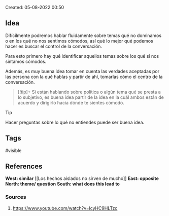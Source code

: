 
Created: 05-08-2022 00:50

## <span class="pink"> **Idea** </span>
Difícilmente podremos hablar fluidamente sobre temas qué no dominamos o en los qué no nos sentimos cómodos, así qué lo mejor qué podemos hacer es buscar el control de la conversación.

Para esto primero hay qué identificar aquellos temas sobre los qué sí nos sintamos cómodos.

Además, es muy buena idea tomar en cuenta las verdades aceptadas por las persona con la qué hablas y partir de ahí, tomarlas cómo el centro de la conversación.

> [!tip]+
> Si están hablando sobre política o algún tema qué se presta a lo subjetivo, es buena idea partir de la idea en la cuál ambos están de acuerdo y dirigirlo hacia dónde te sientes cómodo.
> 

> [!tip]
> 
Hacer preguntas sobre lo qué no entiendes puede ser buena idea.



## <span class="orange"> **Tags**</span>
<span class="tag"> #visible</span> 

## <span class="green"> **References**</span>
<span class="blue"> **West: similar** </span>
[[Los hechos aislados no sirven de mucho]]
<span class="blue"> **East: opposite** </span>
<span class="blue"> **North: theme/ question** </span>
<span class="blue"> **South: what does this lead to** </span>

### <span class="purple"> **Sources**</span>
1. https://www.youtube.com/watch?v=lcyHC9HLTzc